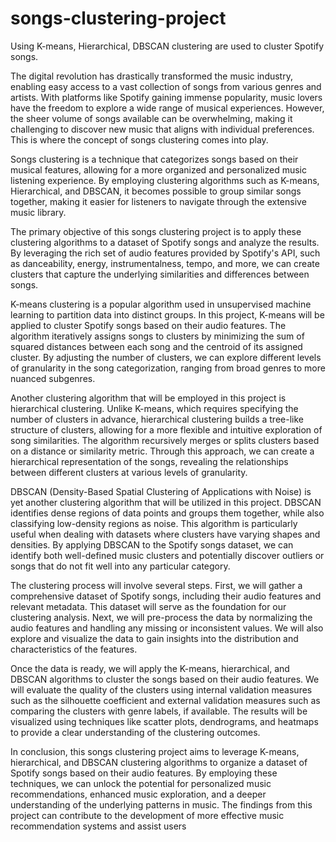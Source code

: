# songs-clustering-project
Using K-means, Hierarchical, DBSCAN clustering are used to cluster Spotify songs.


The digital revolution has drastically transformed the music industry, enabling easy access to a vast collection of songs from various genres and artists. With platforms like Spotify gaining immense popularity, music lovers have the freedom to explore a wide range of musical experiences. However, the sheer volume of songs available can be overwhelming, making it challenging to discover new music that aligns with individual preferences. This is where the concept of songs clustering comes into play.

Songs clustering is a technique that categorizes songs based on their musical features, allowing for a more organized and personalized music listening experience. By employing clustering algorithms such as K-means, Hierarchical, and DBSCAN, it becomes possible to group similar songs together, making it easier for listeners to navigate through the extensive music library.

The primary objective of this songs clustering project is to apply these clustering algorithms to a dataset of Spotify songs and analyze the results. By leveraging the rich set of audio features provided by Spotify's API, such as danceability, energy, instrumentalness, tempo, and more, we can create clusters that capture the underlying similarities and differences between songs.

K-means clustering is a popular algorithm used in unsupervised machine learning to partition data into distinct groups. In this project, K-means will be applied to cluster Spotify songs based on their audio features. The algorithm iteratively assigns songs to clusters by minimizing the sum of squared distances between each song and the centroid of its assigned cluster. By adjusting the number of clusters, we can explore different levels of granularity in the song categorization, ranging from broad genres to more nuanced subgenres.

Another clustering algorithm that will be employed in this project is hierarchical clustering. Unlike K-means, which requires specifying the number of clusters in advance, hierarchical clustering builds a tree-like structure of clusters, allowing for a more flexible and intuitive exploration of song similarities. The algorithm recursively merges or splits clusters based on a distance or similarity metric. Through this approach, we can create a hierarchical representation of the songs, revealing the relationships between different clusters at various levels of granularity.

DBSCAN (Density-Based Spatial Clustering of Applications with Noise) is yet another clustering algorithm that will be utilized in this project. DBSCAN identifies dense regions of data points and groups them together, while also classifying low-density regions as noise. This algorithm is particularly useful when dealing with datasets where clusters have varying shapes and densities. By applying DBSCAN to the Spotify songs dataset, we can identify both well-defined music clusters and potentially discover outliers or songs that do not fit well into any particular category.

The clustering process will involve several steps. First, we will gather a comprehensive dataset of Spotify songs, including their audio features and relevant metadata. This dataset will serve as the foundation for our clustering analysis. Next, we will pre-process the data by normalizing the audio features and handling any missing or inconsistent values. We will also explore and visualize the data to gain insights into the distribution and characteristics of the features.

Once the data is ready, we will apply the K-means, hierarchical, and DBSCAN algorithms to cluster the songs based on their audio features. We will evaluate the quality of the clusters using internal validation measures such as the silhouette coefficient and external validation measures such as comparing the clusters with genre labels, if available. The results will be visualized using techniques like scatter plots, dendrograms, and heatmaps to provide a clear understanding of the clustering outcomes.

In conclusion, this songs clustering project aims to leverage K-means, hierarchical, and DBSCAN clustering algorithms to organize a dataset of Spotify songs based on their audio features. By employing these techniques, we can unlock the potential for personalized music recommendations, enhanced music exploration, and a deeper understanding of the underlying patterns in music. The findings from this project can contribute to the development of more effective music recommendation systems and assist users